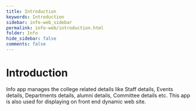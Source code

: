 ```yaml
---
title: Introduction
keywords: Introduction
sidebar: info-web_sidebar
permalink: info-web/introduction.html
folder: Info
hide_sidebar: false
comments: false
---
```


# Introduction

Info app manages the college related details like Staff details, Events details, Departments details, alumni details, Committee details etc.
This app is also used for displaying on front end dynamic web site.
